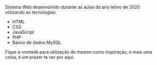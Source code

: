 Sistema Web desenvolvido durante as aulas do ano letivo de 2020 utilizando as tecnologias:
- HTML
- CSS
- JavaScript
- PHP
- Banco de dados MySQL

Fique à-vontade para utilização do mesmo como inspiração, e mais uma coisa, é um prazer te ver por aqui.
